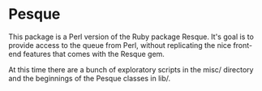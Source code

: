 Pesque
======

This package is a Perl version of the Ruby package Resque. It's goal is to provide
access to the queue from Perl, without replicating the nice front-end features
that comes with the Resque gem.

At this time there are a bunch of exploratory scripts in the misc/ directory and the
beginnings of the Pesque classes in lib/.

